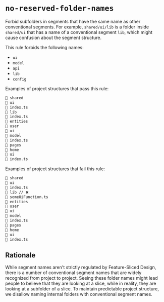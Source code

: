 # `no-reserved-folder-names`

Forbid subfolders in segments that have the same name as other conventional segments. For example, `shared/ui/lib` is a folder inside `shared/ui` that has a name of a conventional segment `lib`, which might cause confusion about the segment structure.

This rule forbids the following names:

- `ui`
- `model`
- `api`
- `lib`
- `config`

Examples of project structures that pass this rule:

```md
📂 shared
📂 ui
📄 index.ts
📂 lib
📄 index.ts
📂 entities
📂 user
📂 ui
📂 model
📄 index.ts
📂 pages
📂 home
📂 ui
📄 index.ts
```

Examples of project structures that fail this rule:

```md
📂 shared
📂 ui
📄 index.ts
📂 lib // ❌
📄 someUiFunction.ts
📂 entities
📂 user
📂 ui
📂 model
📄 index.ts
📂 pages
📂 home
📂 ui
📄 index.ts
```

## Rationale

While segment names aren't strictly regulated by Feature-Sliced Design, there is a number of conventional segment names that are widely recognized from project to project. Seeing these folder names might lead people to believe that they are looking at a slice, while in reality, they are looking at a subfolder of a slice. To maintain predictable project structure, we disallow naming internal folders with conventional segment names.

